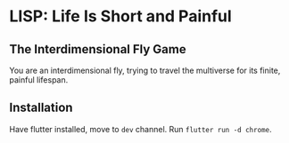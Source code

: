 # LISP: Life Is Short and Painful

## The Interdimensional Fly Game
You are an interdimensional fly, trying to travel the multiverse for its finite, painful lifespan.

## Installation
Have flutter installed, move to `dev` channel.
Run `flutter run -d chrome`.

